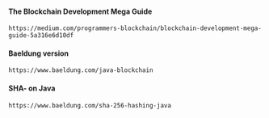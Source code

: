 #### The Blockchain Development Mega Guide
```https://medium.com/programmers-blockchain/blockchain-development-mega-guide-5a316e6d10df```

#### Baeldung version
```https://www.baeldung.com/java-blockchain```

#### SHA- on Java
```https://www.baeldung.com/sha-256-hashing-java```
 